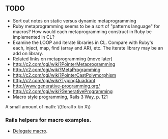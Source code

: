 
## TODO

* Sort out notes on static versus dynamic metaprogramming
* Ruby metaprogramming seems to be a sort of "patterns language" for macros? 
How would each metaprogramming construct in Ruby be implemented in CL?
* Examine the LOOP and iterate libraries in CL. Compare with 
Ruby's each, inject, map, find (array and AR), etc. The iterate 
library may be an add on library.
* Related links on metaprogramming (move later)
 * http://c2.com/cgi/wiki?PointerMetaprogramming
 * http://c2.com/cgi/wiki?MetaProgramming
 * http://c2.com/cgi/wiki?PointerCastPolymorphism
 * http://c2.com/cgi/wiki?TypingQuadrant
 * http://www.generative-programming.org/
 * http://c2.com/cgi/wiki?GenerativeProgramming
 * Macro style programming, Rails 3 Way, p. 121

A small amount of math: \\(\forall x \in X\\)

### Rails helpers for macro examples.

* [Delegate
macro](http://guides.rubyonrails.org/active_support_core_extensions.html#method-delegation).
